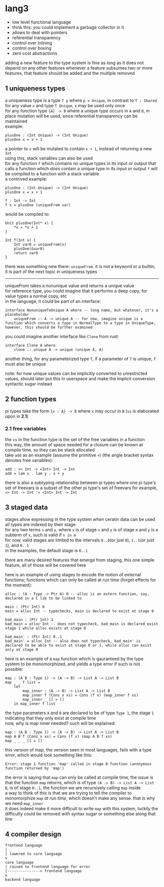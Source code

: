 # lang3

- low level functional language
- think this: you could implement a garbage collector in it
- allows to deal with pointers
- referential transparency
- control over inlining
- control over boxing
- zero cost abstractions

adding a new feature to the type system is fine as long as it does not depend on any other features
whenever a feature subsumes two or more features, that feature should be added and the multiple removed

## 1 uniqueness types

a uniqueness type is a type `T p` where `p = Unique`, in contrast to `T : Shared`\
for any value `x` and type `T Unique`, `x` may be used only once\
for any function type `{A} -> B` where a unique type occurs in `A` and `B`, in place mutation will be used, since referential transparency can be maintained\
example:
```
plusOne : (Int Unique) -> (Int Unique)
plusOne x = x + 1
```
a pointer to `x` will be mutated to contain `x + 1`, instead of returning a new `Int`\
using this, stack variables can also be used\
for any function `f` which contains no unique types in its input *or* output that calls a function which *does* contain a unique type in its input or output
`f` will be compiled to a function with a stack variable\
a contrived example:
```
plusOne : (Int Unique) -> (Int Unique)
plusOne x = x + 1

f : Int -> Int
f x = plusOne (uniqueFrom var)
```
would be compiled to:
```
Unit plusOne(Int* x) {
    *x = *x + 1
}

Int f(Int x) {
    Int var0 = uniqueFrom(x)
    plusOne(&var0)
    return var0
}
```
there was something new there: `uniqueFrom`. it is not a keyword or a builtin, it is part of the next topic in uniqueness types

---

uniqueFrom takes a nonunique value and returns a unique value\
for reference type, you could imagine that it performs a deep copy, for value types a normal copy, etc\
in the language, it could be part of an interface:
```
interface NonuniqueToUnique A where -- long name, but whatever, it's a placeholder
    uniqueFrom :: A -> unique A -- for now, imagine unique is a function which converts a type in NormalType to a type in UniqueType, however, this should be further examined
```
you could imagine another interface like `Clone` from rust:
```
interface Clone A where
    clone :: unique A -> unique (unique A, A)
```

another thing, for any parameterized type `T`, if a parameter of `T` is unique, `T` must also be unique

note: for now unique values can be implicitly converted to unrestricted values, should later put this in userspace and make the implicit conversion syntactic sugar instead

## 2 function types

pi types take the form `{x : A} -> B` where `x` may occur in `B` (`vs` is elaborated upon in **2.1**)

### 2.1 free variables

the `vs` in the function type is the set of the free variables in a function\
this way, the amount of space needed for a closure can be known at compile time, so they can be stack allocated\
take `add` as an example (assume the primitive `+`) (the angle bracket syntax denotes free variables):
```
add : <> Int -> <Int> Int -> Int
add = lam x . lam y . x + y
```
there is also a subtyping relationship between pi types where one pi type's set of freevars is a subset of the other pi type's set of freevars
for example, `<> Int -> Int :< <Int> Int -> Int`

## 3 staged data

stages allow expressing in the type system *when* ceratin data can be used\
all types are indexed by their stage\
for any two terms `x` and `y`, where `x` is of stage `n` and `y` is of stage `m` and `y` is a subterm of `x`, such is valid if `n in m`\
for now, valid stages are limited to the intervals `0..0`(or just `0`), `1..1`(or just `1`), and `0..1`\
in the examples, the default stage is `0..1`

there are many desired features that emerge from staging, this one simple feature, all of those will be covered here

here is an example of using stages to encode the notion of external functions; functions which can only be called at run time (forget effects for the moment):
```
alloc : (A : Type -> Ptr A) 0 -- alloc is an extern function, say, declared in a C lib to be linked to

main : (Ptr Int) 0
main = alloc Int -- typechecks, main is declared to exist at stage 0

bad_main : (Ptr Int) 1
bad_main = alloc Int -- does not typecheck, bad_main is declared exist stage 1 while alloc exists at stage 0

bad_main' : (Ptr Int) 0..1
bad_main' = alloc Int -- also does not typecheck, bad_main' is declared to be able to exist at stage 0 or 1, while alloc can exist only at stage 0
```

here is an example of a `map` function which is gauranteed by the type system to be monomorphized, and yields a type error if such is not possible:
```
map : (A B : Type 1) -> (A -> B) -> List A -> List B
map _ _ f list =
	let
		map_inner : (A -> B) -> List A -> List B
		map_inner f (Cons x xs) = Cons (f x) (map_inner f xs)
		map_inner _ [] = []
	in map_inner f list
```

the type parameters `A` and `B` are declared to be of type `Type 1`, the stage `1` indicating that they only exist at compile time\
now, why is map inner needed? such will be explained:
```
map : (A B : Type 1) -> (A -> B) -> List A -> List B
map A B f (Cons x xs) = Cons (f x) (map A B f xs)
map _ _ _ [] = []
```
this version of map, the version seen in most languages, fails with a type error, which would look something like this:
```
Error: stage 1 function 'map' called in stage 0 function (anonymous function returned by 'map')
```
the error is saying that `map` can only be called at compile time, the issue is that the function `map` returns, which is of type `(A -> B) -> List A -> List B`, is of stage `0..1`, the function we are recursively calling `map` inside\
a way to think of this is that we are trying to tell the compiler to monomorphize `map` *at run time*, which doesn't make any sense. that is why we need `map_inner`\
it does indeed make it more difficult to write `map` with this system, luckily the difficulty could be removed with syntax sugar or something else along that line

## 4 compiler design

```
frontend language
|
| lowered to core language
v
core language
| raised to frontend language for error
|---------------> frontend language
v
backend language
```